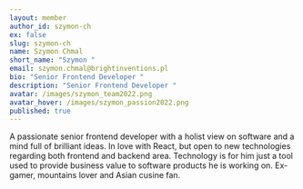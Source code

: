 ```yaml
---
layout: member
author_id: szymon-ch
ex: false
slug: szymon-ch
name: Szymon Chmal
short_name: "Szymon "
email: szymon.chmal@brightinventions.pl
bio: "Senior Frontend Developer "
description: "Senior Frontend Developer "
avatar: /images/szymon_team2022.png
avatar_hover: /images/szymon_passion2022.png
published: true
---
```

A passionate senior frontend developer with a holist view on software and a mind full of brilliant ideas. In love with React, but open to new technologies regarding both frontend and backend area. Technology is for him just a tool used to provide business value to software products he is working on. Ex-gamer, mountains lover and Asian cusine fan. 
